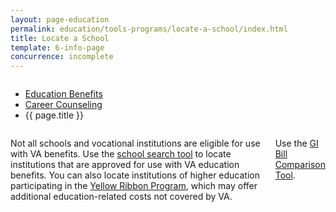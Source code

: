 ```yaml
---
layout: page-education
permalink: education/tools-programs/locate-a-school/index.html
title: Locate a School
template: 6-info-page
concurrence: incomplete
---
```


<div class="splash" markdown="0">
<div class="row" markdown="0">
<div class="small-12 columns" markdown="0">

<ul class="breadcrumbs" role="menubar" aria-label="Primary">
<li class="parent"><a href="/education/">Education Benefits</a></li>
<li class="parent"><a href="/education/tools-programs/">Career Counseling</a></li>
<li class="active">{{ page.title }}</li>
</ul>

</div>
</div>
</div>

<div class="main" role="main" markdown="0">

<div class="section one" markdown="0">
<div class="primary" markdown="0">
<div class="row" markdown="0">
<div class="small-12 columns" markdown="1">

Not all schools and vocational institutions are eligible for use with VA benefits. Use the [school search tool](http://inquiry.vba.va.gov/weamspub/buildSearchInstitutionCriteria.do;jsessionid=qtMbSxQFpzyL7GpnQrtnNGv6G9CGQQvb2YqM9Cvw3vB2pv2lXhfJ!-1531379871) to locate institutions that are approved for use with VA education benefits. You can also locate institutions of higher education participating in the [Yellow Ribbon Program](/education/gi-bill/yellow-ribbon/), which may offer additional education-related costs not covered by VA.

Use the [GI Bill Comparison Tool](/gi-bill-comparison-tool/).



</div>
</div>
</div>


</div>
